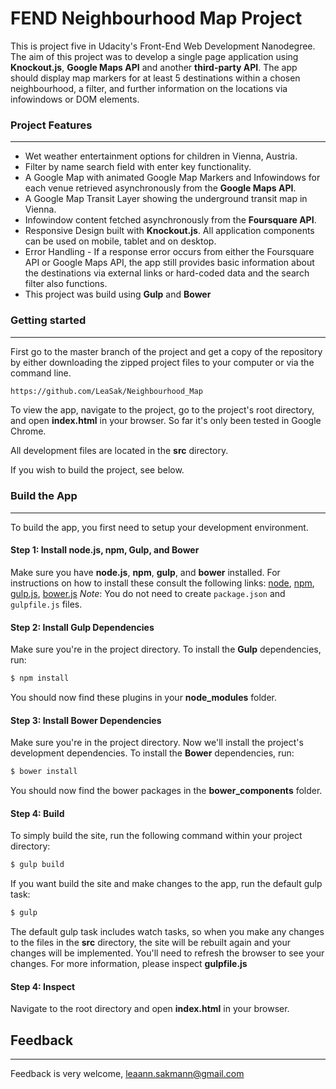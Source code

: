 # FEND Neighbourhood Map Project

This is project five in Udacity's Front-End Web Development Nanodegree. The aim of this project was to develop a single page application using **Knockout.js**, **Google Maps API** and another **third-party API**. The app should display map markers for at least 5 destinations within a chosen neighbourhood, a filter, and further information on the locations via infowindows or DOM elements.

### Project Features
------
* Wet weather entertainment options for children in Vienna, Austria.
* Filter by name search field with enter key functionality.
* A Google Map with animated Google Map Markers and Infowindows for each venue retrieved asynchronously from the **Google Maps API**.
* A Google Map Transit Layer showing the underground transit map in Vienna.
* Infowindow content fetched asynchronously from the **Foursquare API**.
* Responsive Design built with **Knockout.js**. All application components can be used on mobile, tablet and on desktop.
* Error Handling - If a response error occurs from either the Foursquare API or Google Maps API, the app still provides basic information about the destinations via external links or hard-coded data and the search filter also functions.
* This project was build using **Gulp** and **Bower**

### Getting started
------

First go to the master branch of the project and get a copy of the repository by either downloading the zipped project files to your computer or via the command line.

```sh
https://github.com/LeaSak/Neighbourhood_Map
```

To view the app, navigate to the project, go to the project's root directory, and open **index.html** in your browser. So far it's only been tested in Google Chrome.

All development files are located in the **src** directory.

If you wish to build the project, see below.

### Build the App
------
To build the app, you first need to setup your development environment.

#### Step 1: Install node.js, npm, Gulp, and Bower
Make sure you have **node.js**, **npm**, **gulp**, and **bower** installed. For instructions on how to install these consult the following links: [node](https://nodejs.org/en/), [npm](https://docs.npmjs.com/getting-started/installing-node), [gulp.js](http://gulpjs.com/), [bower.js](https://bower.io/)
*Note*: You do not need to create `package.json` and `gulpfile.js` files.

#### Step 2: Install Gulp Dependencies
Make sure you're in the project directory.
To install the **Gulp** dependencies, run:
```sh
$ npm install
```
You should now find these plugins in your **node_modules** folder.

#### Step 3: Install Bower Dependencies
Make sure you're in the project directory. Now we'll install the project's development dependencies.
To install the **Bower** dependencies, run:
```sh
$ bower install
```
You should now find the bower packages in the **bower_components** folder.

#### Step 4: Build
To simply build the site, run the following command within your project directory:
```sh
$ gulp build
```
If you want build the site and make changes to the app, run the default gulp task:
```sh
$ gulp
```
The default gulp task includes watch tasks, so when you make any changes to the files in the **src** directory, the site will be rebuilt again and your changes will be implemented. You'll need to refresh the browser to see your changes.
For more information, please inspect **gulpfile.js**

#### Step 4: Inspect
Navigate to the root directory and open **index.html** in your browser.

## Feedback
------
Feedback is very welcome, leaann.sakmann@gmail.com